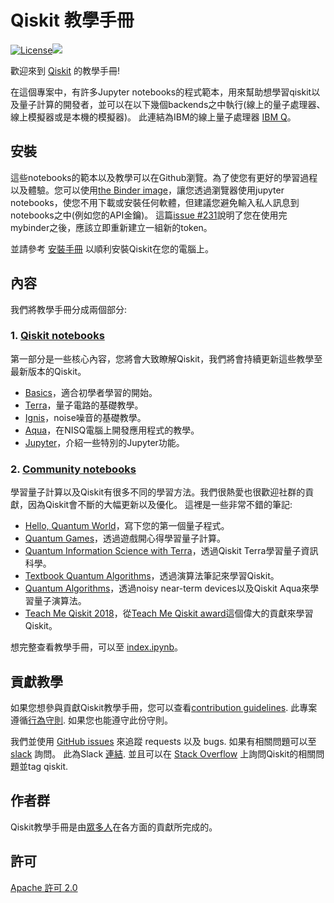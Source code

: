 # Qiskit 教學手冊
[![License](https://img.shields.io/github/license/Qiskit/qiskit-tutorials.svg?style=popout-square)](https://opensource.org/licenses/Apache-2.0)[![](https://img.shields.io/github/release/Qiskit/qiskit-tutorials.svg?style=popout-square)](https://github.com/Qiskit/qiskit-tutorials/releases)

歡迎來到 [Qiskit](https://www.qiskit.org/) 的教學手冊!

在這個專案中，有許多Jupyter notebooks的程式範本，用來幫助想學習qiskit以及量子計算的開發者，並可以在以下幾個backends之中執行(線上的量子處理器、線上模擬器或是本機的模擬器)。 此連結為IBM的線上量子處理器 [IBM Q](https://quantumexperience.ng.bluemix.net/qx/devices)。

## 安裝

這些notebooks的範本以及教學可以在Github瀏覽。為了使您有更好的學習過程以及體驗。您可以使用[the Binder image](https://mybinder.org/v2/gh/Qiskit/qiskit-tutorial/master?filepath=index.ipynb)，讓您透過瀏覽器使用jupyter notebooks，使您不用下載或安裝任何軟體，但建議您避免輸入私人訊息到notebooks之中(例如您的API金鑰)。 這篇[issue #231](https://github.com/Qiskit/qiskit-tutorial/issues/231)說明了您在使用完mybinder之後，應該立即重新建立一組新的token。

並請參考 [安裝手冊](INSTALL.md) 以順利安裝Qiskit在您的電腦上。

## 內容

我們將教學手冊分成兩個部分:

### 1. [Qiskit notebooks](qiskit/)<a id='qiskit'></a>

第一部分是一些核心內容，您將會大致瞭解Qiskit，我們將會持續更新這些教學至最新版本的Qiskit。
- [Basics](qiskit/basics)，適合初學者學習的開始。
- [Terra](qiskit/terra)，量子電路的基礎教學。
- [Ignis](qiskit/ignis)，noise噪音的基礎教學。
- [Aqua](qiskit/aqua)，在NISQ電腦上開發應用程式的教學。
- [Jupyter](qiskit/jupyter)，介紹一些特別的Jupyter功能。

### 2. [Community notebooks](community/)<a id='community'></a>

學習量子計算以及Qiskit有很多不同的學習方法。我們很熱愛也很歡迎社群的貢獻，因為Qiskit會不斷的大幅更新以及優化。
這裡是一些非常不錯的筆記:
- [Hello, Quantum World](community/hello_world/)，寫下您的第一個量子程式。
- [Quantum Games](community/games/)，透過遊戲開心得學習量子計算。
- [Quantum Information Science with Terra](community/terra/)，透過Qiskit Terra學習量子資訊科學。
- [Textbook Quantum Algorithms](community/algorithms/)，透過演算法筆記來學習Qiskit。
- [Quantum Algorithms](community/aqua/)，透過noisy near-term devices以及Qiskit Aqua來學習量子演算法。
- [Teach Me Qiskit 2018](community/awards/teach_me_qiskit_2018/)，從[Teach Me Qiskit award](https://www.ibm.com/blogs/research/2018/06/teach-qiskit-winner/)這個偉大的貢獻來學習Qiskit。

想完整查看教學手冊，可以至 [index.ipynb](index.ipynb)。

## 貢獻教學

如果您想參與貢獻Qiskit教學手冊，您可以查看[contribution guidelines](.github/CONTRIBUTING.rst). 此專案遵循[行為守則](.github/CODE_OF_CONDUCT.md). 如果您也能遵守此份守則。

我們並使用 [GitHub issues](https://github.com/Qiskit/qiskit-tutorials/issues) 來追蹤 requests 以及 bugs. 如果有相關問題可以至 [slack](https://qiskit.slack.com) 詢問。 此為Slack [連結](https://join.slack.com/t/qiskit/shared_invite/enQtNDc2NjUzMjE4Mzc0LTMwZmE0YTM4ZThiNGJmODkzN2Y2NTNlMDIwYWNjYzA2ZmM1YTRlZGQ3OGM0NjcwMjZkZGE0MTA4MGQ1ZTVmYzk). 並且可以在 [Stack Overflow](https://stackoverflow.com/questions/tagged/qiskit) 上詢問Qiskit的相關問題並tag qiskit.

## 作者群

Qiskit教學手冊是由[眾多人](https://github.com/Qiskit/qiskit-tutorials/graphs/contributors)在各方面的貢獻所完成的。

## 許可

[Apache 許可 2.0](LICENSE.txt)
